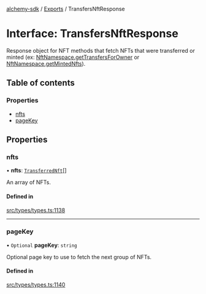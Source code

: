 [alchemy-sdk](../README.md) / [Exports](../modules.md) / TransfersNftResponse

# Interface: TransfersNftResponse

Response object for NFT methods that fetch NFTs that were transferred or
minted (ex: [NftNamespace.getTransfersForOwner](../classes/NftNamespace.md#gettransfersforowner) or
[NftNamespace.getMintedNfts](../classes/NftNamespace.md#getmintednfts)).

## Table of contents

### Properties

- [nfts](TransfersNftResponse.md#nfts)
- [pageKey](TransfersNftResponse.md#pagekey)

## Properties

### nfts

• **nfts**: [`TransferredNft`](TransferredNft.md)[]

An array of NFTs.

#### Defined in

[src/types/types.ts:1138](https://github.com/alchemyplatform/alchemy-sdk-js/blob/8dc500a/src/types/types.ts#L1138)

___

### pageKey

• `Optional` **pageKey**: `string`

Optional page key to use to fetch the next group of NFTs.

#### Defined in

[src/types/types.ts:1140](https://github.com/alchemyplatform/alchemy-sdk-js/blob/8dc500a/src/types/types.ts#L1140)
